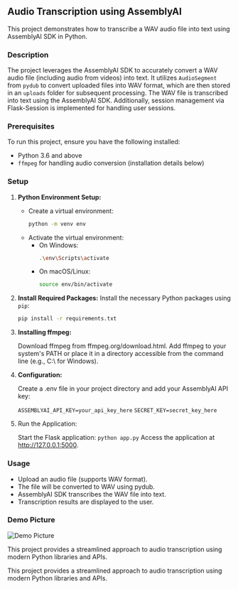 ## Audio Transcription using AssemblyAI

This project demonstrates how to transcribe a WAV audio file into text using AssemblyAI SDK in Python.

### Description

The project leverages the AssemblyAI SDK to accurately convert a WAV audio file (including audio from videos) into text. It utilizes `AudioSegment` from `pydub` to convert uploaded files into WAV format, which are then stored in an `uploads` folder for subsequent processing. The WAV file is transcribed into text using the AssemblyAI SDK. Additionally, session management via Flask-Session is implemented for handling user sessions.

### Prerequisites

To run this project, ensure you have the following installed:

- Python 3.6 and above
- `ffmpeg` for handling audio conversion (installation details below)

### Setup

1. **Python Environment Setup:**
   - Create a virtual environment:
     ```bash
     python -m venv env
     ```
   - Activate the virtual environment:
     - On Windows:
       ```bash
       .\env\Scripts\activate
       ```
     - On macOS/Linux:
       ```bash
       source env/bin/activate
       ```

2. **Install Required Packages:**
   Install the necessary Python packages using `pip`:
   ```bash
   pip install -r requirements.txt

3. **Installing ffmpeg:**

    Download ffmpeg from ffmpeg.org/download.html.
    Add ffmpeg to your system's PATH or place it in a directory accessible from the command line (e.g., C:\ for Windows).

4. **Configuration:**

    Create a .env file in your project directory and add your AssemblyAI API key:

    ```ASSEMBLYAI_API_KEY=your_api_key_here```
    ```SECRET_KEY=secret_key_here```

5. Run the Application:

    Start the Flask application: ```python app.py```
        Access the application at http://127.0.0.1:5000.

### Usage

- Upload an audio file (supports WAV format).
- The file will be converted to WAV using pydub.
- AssemblyAI SDK transcribes the WAV file into text.
- Transcription results are displayed to the user.

### Demo Picture
![Demo Picture](transcribe.png)

This project provides a streamlined approach to audio transcription using modern Python libraries and APIs.




This project provides a streamlined approach to audio transcription using modern Python libraries and APIs.
